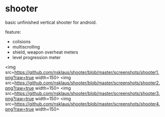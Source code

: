 # shooter
basic unfinished vertical shooter for android.   

feature:
- colisions
- multiscrolling
- shield, weapon overheat meters
- level progression meter
   
   
<img src=https://github.com/nsklaus/shooter/blob/master/screenshots/shooter1.png?raw=true width=150>
<img src=https://github.com/nsklaus/shooter/blob/master/screenshots/shooter2.png?raw=true width=150>
<img src=https://github.com/nsklaus/shooter/blob/master/screenshots/shooter3.png?raw=true width=150>
<img src=https://github.com/nsklaus/shooter/blob/master/screenshots/shooter4.png?raw=true width=150>
   
   
